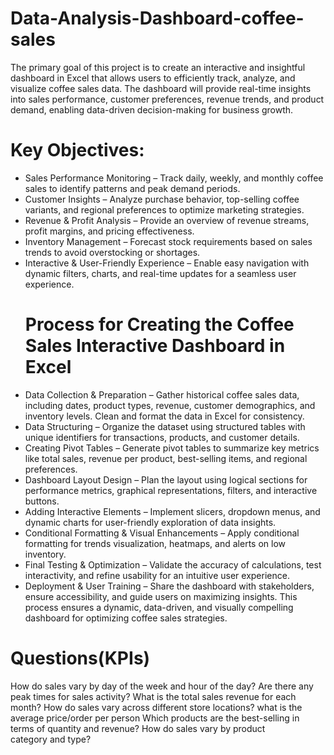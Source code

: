 # Data-Analysis-Dashboard-coffee-sales
The primary goal of this project is to create an interactive and insightful dashboard in Excel that allows users to efficiently track, analyze, and visualize coffee sales data. The dashboard will provide real-time insights into sales performance, customer preferences, revenue trends, and product demand, enabling data-driven decision-making for business growth.
# Key Objectives:
- Sales Performance Monitoring – Track daily, weekly, and monthly coffee sales to identify patterns and peak demand periods.
- Customer Insights – Analyze purchase behavior, top-selling coffee variants, and regional preferences to optimize marketing strategies.
- Revenue & Profit Analysis – Provide an overview of revenue streams, profit margins, and pricing effectiveness.
- Inventory Management – Forecast stock requirements based on sales trends to avoid overstocking or shortages.
- Interactive & User-Friendly Experience – Enable easy navigation with dynamic filters, charts, and real-time updates for a seamless user experience.
  # Process for Creating the Coffee Sales Interactive Dashboard in Excel
- Data Collection & Preparation – Gather historical coffee sales data, including dates, product types, revenue, customer demographics, and inventory levels. Clean and format the data in Excel for consistency.
- Data Structuring – Organize the dataset using structured tables with unique identifiers for transactions, products, and customer details.
- Creating Pivot Tables – Generate pivot tables to summarize key metrics like total sales, revenue per product, best-selling items, and regional preferences.
- Dashboard Layout Design – Plan the layout using logical sections for performance metrics, graphical representations, filters, and interactive buttons.
- Adding Interactive Elements – Implement slicers, dropdown menus, and dynamic charts for user-friendly exploration of data insights.
- Conditional Formatting & Visual Enhancements – Apply conditional formatting for trends visualization, heatmaps, and alerts on low inventory.
- Final Testing & Optimization – Validate the accuracy of calculations, test interactivity, and refine usability for an intuitive user experience.
- Deployment & User Training – Share the dashboard with stakeholders, ensure accessibility, and guide users on maximizing insights.
This process ensures a dynamic, data-driven, and visually compelling dashboard for optimizing coffee sales strategies.
# Questions(KPIs)
How do sales vary by day of the week and hour of the day?
Are there any peak times for sales activity?
What is the total sales revenue for each month?
How do sales vary across different store locations?
what is the average price/order per person
Which products are the best-selling in terms of quantity and revenue?
How do sales vary by product category and type?
